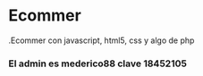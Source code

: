 # Ecommer
.Ecommer con javascript, html5, css y algo de php 
<h3>El admin es mederico88 clave 18452105</h3>

